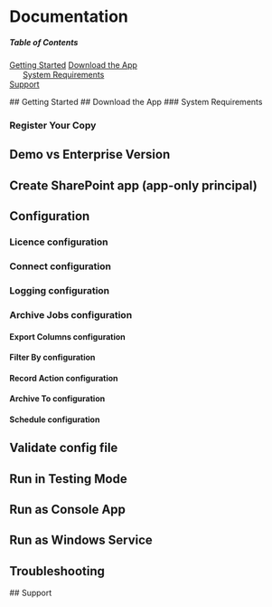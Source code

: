 # Documentation
##### Table of Contents  
[Getting Started](#gettingStarted)
[Download the App](#download)  
&nbsp;&nbsp;&nbsp;&nbsp;&nbsp;&nbsp;[System Requirements](#sysReq)  
[Support](#support) 

<a name="gettingStarted"/>
## Getting Started

<a name="download"/>
## Download the App

<a name="sysReq"/>
### System Requirements

### Register Your Copy

## Demo vs Enterprise Version

## Create SharePoint app (app-only principal)

## Configuration

### Licence configuration

### Connect configuration

### Logging configuration

### Archive Jobs configuration

#### Export Columns configuration

#### Filter By configuration

#### Record Action configuration

#### Archive To configuration

#### Schedule configuration

## Validate config file

## Run in Testing Mode

## Run as Console App

## Run as Windows Service

## Troubleshooting

<a name="support"/>
## Support

